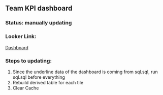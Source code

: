 ## Team KPI dashboard 

### Status: manually updating

### Looker Link:
[Dashboard](https://creditsesame.looker.com/dashboards/200)

### Steps to updating:
1. Since the underline data of the dashboard is coming from sql.sql, run sql.sql before everything
2. Rebuild derived table for each tile
3. Clear Cache
